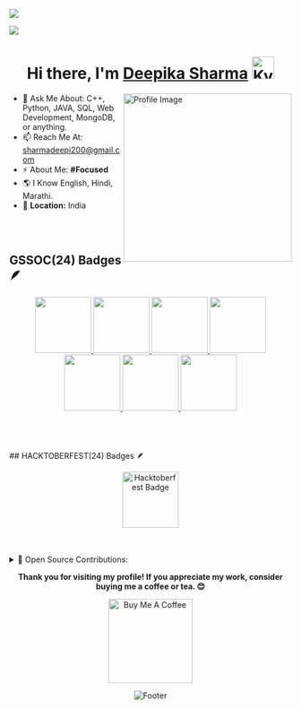 <p align="left">
<a href="https://github.com/Deepika14145/github-profile-views-counter">
    <img src="https://komarev.com/ghpvc/?username=Deepika14145&style=for-the-badge">
</a>

[Ÿ HŸPE]: https://yhype.me
[GitHub Profile Views Counter]: https://github.com/Deepika14145/github-profile-views-counter

![](https://hit.yhype.me/github/profile?user_id=1849174)</p>

<h1 align="center"> Hi there, I'm <a href="https://www.linkedin.com/in/deepika-sharma-3b7348219/">Deepika Sharma</a> <img height="40" alt="Kyubey" src="https://raw.githubusercontent.com/innng/innng/master/assets/kyubey.gif"/></h1>

<!-- <img align="right" src="https://github.com/SankshipthShetty/SankshipthShetty/assets/99337968/2bd05422-3a3b-4d7c-94a1-7cdb584c09d7" alt="Profile Image" -width="300"/> -->
<img align="right" src="https://github.com/user-attachments/assets/bf47981e-ff55-4aed-8543-214a79d11cca" alt="Profile Image" width="300"/>

- 💬 Ask Me About: C++, Python, JAVA, SQL, Web Development, MongoDB, or anything. <br>
- 📫 Reach Me At: [sharmadeepi200@gmail.com](mailto:sharmadeepi200@gmail.com) <br>
- ⚡ About Me: **#Focused** <br>
- 🌎 I Know English, Hindi, Marathi. <br>
- 📍 **Location:** India <br>

<!-- - 💎 Hard work + Smart + Quick Adaptation + Critical Thinking + Honesty <br> -->

<br>
<br>

## GSSOC(24) Badges 🪶
<div style='display:flex; align-items:center; gap: 10px;' align='center'><a href="https://gssoc.girlscript.tech/leaderboard">
  <img src="https://raw.githubusercontent.com/GSSoC24/Hack-Web3Conf/refs/heads/main/assets/Hack-Web3Conf%202024%20Badge%20(2).png" width="100px" height="100px" />
  <img src="https://raw.githubusercontent.com/GSSoC24/Postman-Challenge/main/docs/assets/Postman%20White.png" width="100px" height="100px" />
  <img src="https://raw.githubusercontent.com/GSSoC24/Postman-Challenge/main/docs/assets/1.png" width="100px" height="100px" />
  <img src="https://raw.githubusercontent.com/GSSoC24/Postman-Challenge/main/docs/assets/2.png" width="100px" height="100px" />
  <img src="https://raw.githubusercontent.com/GSSoC24/Postman-Challenge/main/docs/assets/3.png" width="100px" height="100px" />
  <img src="https://raw.githubusercontent.com/GSSoC24/Postman-Challenge/main/docs/assets/4.png" width="100px" height="100px" />
  <img src="https://raw.githubusercontent.com/GSSoC24/Postman-Challenge/main/docs/assets/5.png" width="100px" height="100px" />
<!--   <img src="https://raw.githubusercontent.com/GSSoC24/Postman-Challenge/main/docs/assets/6.png" width="105px" height="105px" />
<!--   <img src="https://raw.githubusercontent.com/GSSoC24/Postman-Challenge/main/docs/assets/7.png" width="100px" height="100px" /> --> 
  </a>
</div>
<br>
<br>

<br>
<br>
## HACKTOBERFEST(24) Badges 🪶

<p align="center">
  <img src="https://media.licdn.com/dms/image/v2/D4D22AQH4n4MftoySZA/feedshare-shrink_2048_1536/feedshare-shrink_2048_1536/0/1730729717781?e=1738195200&v=beta&t=6JD4DIrGLFZ5GyWU9badzH7DuuFgFwCUYheRyLJboik.png" alt="Hacktoberfest Badge" width="100" height="100">
</p>
</br>
</br>

<details><summary>🚀 Open Source Contributions:</summary>
  <br>
  <table width="100%" align="center">
    <tr>
    </tr>
    <tr>
      <td>GirlScript Summer of Code (GSSoC'24) </td>
      <td>
        <ul>
          <li>Role: <strong>Open Source Contributor</strong></li>
          <li>Contributed to multiple open-source projects.</li>
          <li>Fixed UI/UX issues, and enhanced features.</li>
        </ul>
      </td>
    </tr>
  </table>
</details>

<p align="center">
  <b>Thank you for visiting my profile! If you appreciate my work, consider buying me a coffee or tea. 😊</b>
</p>

<p align="center">
  <a href="https://www.buymeacoffee.com/deepikasharma" target="_blank">
    <img src="https://cdn.buymeacoffee.com/buttons/v2/default-red.png" alt="Buy Me A Coffee" width="150"/>
  </a>
</p>

<p align="center">
  <img src="https://capsule-render.vercel.app/api?type=waving&color=gradient&height=60&section=footer" alt="Footer"/>
</p>

